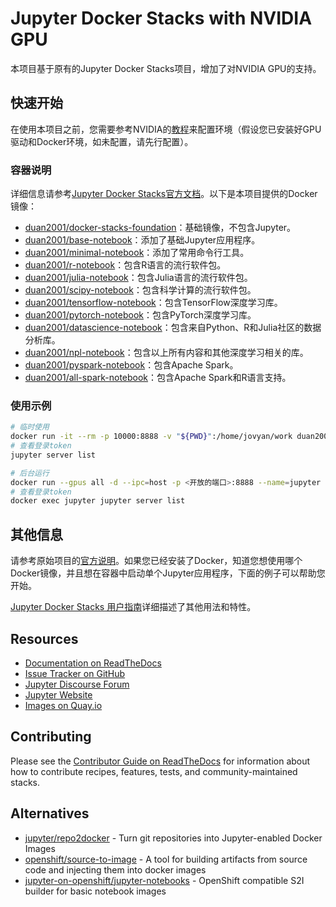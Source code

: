 # Jupyter Docker Stacks with NVIDIA GPU

本项目基于原有的Jupyter Docker Stacks项目，增加了对NVIDIA GPU的支持。

## 快速开始

在使用本项目之前，您需要参考NVIDIA的[教程](https://docs.nvidia.com/datacenter/cloud-native/container-toolkit/latest/install-guide.html)来配置环境（假设您已安装好GPU驱动和Docker环境，如未配置，请先行配置）。

### 容器说明

详细信息请参考[Jupyter Docker Stacks官方文档](https://jupyter-docker-stacks.readthedocs.io/en/latest/using/selecting.html)。以下是本项目提供的Docker镜像：

- [duan2001/docker-stacks-foundation](https://hub.docker.com/r/duan2001/docker-stacks-foundation)：基础镜像，不包含Jupyter。
- [duan2001/base-notebook](https://hub.docker.com/r/duan2001/base-notebook)：添加了基础Jupyter应用程序。
- [duan2001/minimal-notebook](https://hub.docker.com/r/duan2001/minimal-notebook)：添加了常用命令行工具。
- [duan2001/r-notebook](https://hub.docker.com/r/duan2001/r-notebook)：包含R语言的流行软件包。
- [duan2001/julia-notebook](https://hub.docker.com/r/duan2001/julia-notebook)：包含Julia语言的流行软件包。
- [duan2001/scipy-notebook](https://hub.docker.com/r/duan2001/scipy-notebook)：包含科学计算的流行软件包。
- [duan2001/tensorflow-notebook](https://hub.docker.com/r/duan2001/tensorflow-notebook)：包含TensorFlow深度学习库。
- [duan2001/pytorch-notebook](https://hub.docker.com/r/duan2001/pytorch-notebook)：包含PyTorch深度学习库。
- [duan2001/datascience-notebook](https://hub.docker.com/r/duan2001/datascience-notebook)：包含来自Python、R和Julia社区的数据分析库。
- [duan2001/npl-notebook](https://hub.docker.com/r/duan2001/npl-notebook)：包含以上所有内容和其他深度学习相关的库。
- [duan2001/pyspark-notebook](https://hub.docker.com/r/duan2001/pyspark-notebook)：包含Apache Spark。
- [duan2001/all-spark-notebook](https://hub.docker.com/r/duan2001/all-spark-notebook)：包含Apache Spark和R语言支持。

### 使用示例

```bash
# 临时使用
docker run -it --rm -p 10000:8888 -v "${PWD}":/home/jovyan/work duan2001/npl-notebook
# 查看登录token
jupyter server list

# 后台运行
docker run --gpus all -d --ipc=host -p <开放的端口>:8888 --name=jupyter --restart=unless-stopped -v <外部存储路径>:/home/duan/work -e GRANT_SUDO=yes --user root duan2001/npl-notebook
# 查看登录token
docker exec jupyter jupyter server list
```

## 其他信息

请参考原始项目的[官方说明](https://github.com/jupyter/docker-stacks/blob/main/README.md)。如果您已经安装了Docker，知道您想使用哪个Docker镜像，并且想在容器中启动单个Jupyter应用程序，下面的例子可以帮助您开始。

[Jupyter Docker Stacks 用户指南](https://jupyter-docker-stacks.readthedocs.io/en/latest/)详细描述了其他用法和特性。

## Resources

- [Documentation on ReadTheDocs](https://jupyter-docker-stacks.readthedocs.io/en/latest/)
- [Issue Tracker on GitHub](https://github.com/jupyter/docker-stacks/issues)
- [Jupyter Discourse Forum](https://discourse.jupyter.org/)
- [Jupyter Website](https://jupyter.org)
- [Images on Quay.io](https://quay.io/organization/jupyter)


## Contributing

Please see the [Contributor Guide on ReadTheDocs](https://jupyter-docker-stacks.readthedocs.io/en/latest/)
for information about how to contribute recipes, features, tests, and community-maintained stacks.

## Alternatives

- [jupyter/repo2docker](https://github.com/jupyterhub/repo2docker) -
  Turn git repositories into Jupyter-enabled Docker Images
- [openshift/source-to-image](https://github.com/openshift/source-to-image) -
  A tool for building artifacts from source code and injecting them into docker images
- [jupyter-on-openshift/jupyter-notebooks](https://github.com/jupyter-on-openshift/jupyter-notebooks) -
  OpenShift compatible S2I builder for basic notebook images
